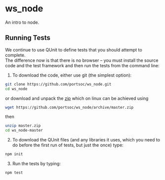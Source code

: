 ws_node
=======

An intro to node.


Running Tests
-------------

We continue to use QUnit to define tests that you should attempt to complete.  
The difference now is that there is no browser – you must install the source
code and the test framework and then run the tests from the command line:

1. To download the code, either use git (the simplest option):

  ```bash
  git clone https://github.com/portsoc/ws_node.git
  cd ws_node
  ```
  or download and unpack the [zip](https://github.com/portsoc/ws_node/archive/master.zip)
  which on linux can be achieved using
  ```bash
  wget https://github.com/portsoc/ws_node/archive/master.zip
  ```
  then
  ```bash
  unzip master.zip
  cd ws_node-master
  ```

2. To download the QUnit files (and any libraries it uses, which you need to do before the first run of tests, but just the once) type:

  ```bash
  npm init
  ```

3. Run the tests by typing:

  ```bash
  npm test
  ```
